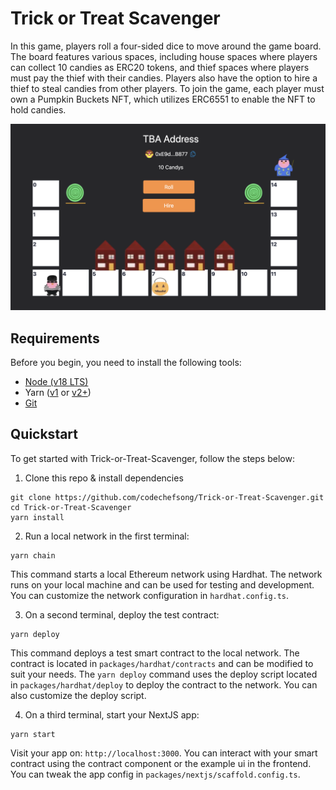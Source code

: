 # Trick or Treat Scavenger
In this game, players roll a four-sided dice to move around the game board.  The board features various spaces, including house spaces where players can collect 10 candies as ERC20 tokens, and thief spaces where players must pay the thief with their candies.  Players also have the option to hire a thief to steal candies from other players.  To join the game, each player must own a Pumpkin Buckets NFT, which utilizes ERC6551 to enable the NFT to hold candies.

![Trick or Treat Scavenger Thumbnail](./packages/nextjs/public/assets/game.png)

## Requirements

Before you begin, you need to install the following tools:

- [Node (v18 LTS)](https://nodejs.org/en/download/)
- Yarn ([v1](https://classic.yarnpkg.com/en/docs/install/) or [v2+](https://yarnpkg.com/getting-started/install))
- [Git](https://git-scm.com/downloads)

## Quickstart

To get started with Trick-or-Treat-Scavenger, follow the steps below:

1. Clone this repo & install dependencies

```
git clone https://github.com/codechefsong/Trick-or-Treat-Scavenger.git
cd Trick-or-Treat-Scavenger
yarn install
```

2. Run a local network in the first terminal:

```
yarn chain
```

This command starts a local Ethereum network using Hardhat. The network runs on your local machine and can be used for testing and development. You can customize the network configuration in `hardhat.config.ts`.

3. On a second terminal, deploy the test contract:

```
yarn deploy
```

This command deploys a test smart contract to the local network. The contract is located in `packages/hardhat/contracts` and can be modified to suit your needs. The `yarn deploy` command uses the deploy script located in `packages/hardhat/deploy` to deploy the contract to the network. You can also customize the deploy script.

4. On a third terminal, start your NextJS app:

```
yarn start
```

Visit your app on: `http://localhost:3000`. You can interact with your smart contract using the contract component or the example ui in the frontend. You can tweak the app config in `packages/nextjs/scaffold.config.ts`.
